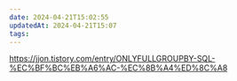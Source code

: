 ```yaml
---
date: 2024-04-21T15:02:55
updatedAt: 2024-04-21T15:07
tags: 
---
```

https://jjon.tistory.com/entry/ONLYFULLGROUPBY-SQL-%EC%BF%BC%EB%A6%AC-%EC%8B%A4%ED%8C%A8
